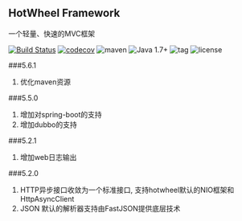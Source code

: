 ## HotWheel Framework
一个轻量、快速的MVC框架

[![Build Status](https://secure.travis-ci.org/mymmsc/hotwheel.png)](https://travis-ci.org/mymmsc/hotwheel)
[![codecov](https://codecov.io/gh/mymmsc/hotwheel/branch/master/graph/badge.svg)](https://codecov.io/gh/mymmsc/hotwheel)
![maven](https://img.shields.io/maven-central/v/org.mymmsc/hotwheel.svg)
![Java 1.7+](https://img.shields.io/badge/Java-1.7+-orange.svg?style=flat)
![tag](https://img.shields.io/github/tag/mymmsc/hotwheel.svg?style=flat)
![license](https://img.shields.io/github/license/mymmsc/hotwheel.svg)

###5.6.1
1. 优化maven资源

###5.5.0
1. 增加对spring-boot的支持
2. 增加dubbo的支持

###5.2.1
1. 增加web日志输出

###5.2.0
1. HTTP异步接口收敛为一个标准接口, 支持hotwheel默认的NIO框架和HttpAsyncClient
2. JSON 默认的解析器支持由FastJSON提供底层技术
